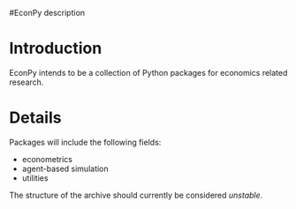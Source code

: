 #EconPy description

# Introduction #

EconPy intends to be a collection of Python packages for economics related research.


# Details #

Packages will include the following fields:
  * econometrics
  * agent-based simulation
  * utilities

The structure of the archive should currently be considered _unstable_.